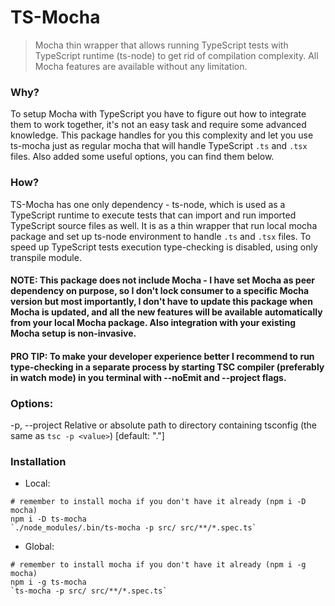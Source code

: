 # TS-Mocha
> Mocha thin wrapper that allows running TypeScript tests with TypeScript runtime (ts-node) to get rid of compilation complexity.
> All Mocha features are available without any limitation.

### Why?
To setup Mocha with TypeScript you have to figure out how to integrate them to work together, it's not an easy task and require some advanced knowledge.
This package handles for you this complexity and let you use ts-mocha just as regular mocha that will handle TypeScript `.ts` and `.tsx` files. Also added some useful options, you can find them below.

### How?
TS-Mocha has one only dependency - ts-node, which is used as a TypeScript runtime to execute tests that can import and run imported TypeScript source files as well. It is as a thin wrapper that run local mocha package and set up ts-node environment to handle `.ts` and `.tsx` files. To speed up TypeScript tests execution type-checking is disabled, using only transpile module.

#### __NOTE__: This package does not include Mocha - I have set Mocha as peer dependency on purpose, so I don't lock consumer to a specific Mocha version but most importantly, I don't have to update this package when Mocha is updated, and all the new features will be available automatically from your local Mocha package. Also integration with your existing Mocha setup is non-invasive.

#### __PRO TIP__: To make your developer experience better I recommend to run type-checking in a separate process by starting TSC compiler (preferably in watch mode) in you terminal with --noEmit and --project flags.

### Options:
-p, --project  Relative or absolute path to directory containing tsconfig (the same as `tsc -p <value>`) [default: "."] 

### Installation

- Local:
```
# remember to install mocha if you don't have it already (npm i -D mocha)
npm i -D ts-mocha
`./node_modules/.bin/ts-mocha -p src/ src/**/*.spec.ts`
```

- Global:
```
# remember to install mocha if you don't have it already (npm i -g mocha)
npm i -g ts-mocha
`ts-mocha -p src/ src/**/*.spec.ts`
```
